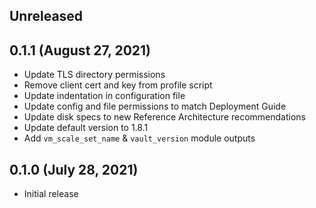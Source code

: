 ## Unreleased

## 0.1.1 (August 27, 2021)

* Update TLS directory permissions
* Remove client cert and key from profile script
* Update indentation in configuration file
* Update config and file permissions to match Deployment Guide
* Update disk specs to new Reference Architecture recommendations
* Update default version to 1.8.1
* Add `vm_scale_set_name` & `vault_version` module outputs

## 0.1.0 (July 28, 2021)

* Initial release
